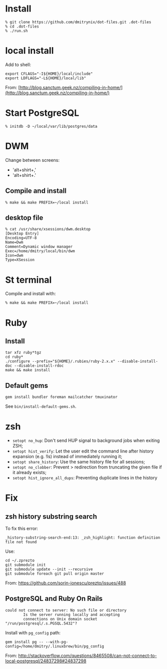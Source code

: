 # Install

    % git clone https://github.com/dmitrynix/dot-files.git .dot-files
    % cd .dot-files
    % ./run.sh

# local install

Add to shell:

    export CFLAGS="-I${HOME}/local/include"
    export LDFLAGS="-L${HOME}/local/lib"

From: [http://blog.sanctum.geek.nz/compiling-in-home/](http://blog.sanctum.geek.nz/compiling-in-home/)

# Start PostgreSQL

    % initdb -D ~/local/var/lib/postgres/data

# DWM

Change between screens:

* 'alt+shirt+,'
* 'alt+shirt+.'

## Compile and install

    % make && make PREFIX=~/local install

## desktop file

    % cat /usr/share/xsessions/dwm.desktop
    [Desktop Entry]
    Encoding=UTF-8
    Name=Dwm
    Comment=Dynamic window manager
    Exec=/home/dmitry/local/bin/dwm
    Icon=dwm
    Type=XSession

# St terminal

Compile and install with:

    % make && make PREFIX=~/local install

# Ruby

## Install

    tar xfz ruby*tgz
    cd ruby*
    ./configure --prefix="${HOME}/.rubies/ruby-2.x.x" --disable-install-doc --disable-install-rdoc
    make && make install

## Default gems

    gem install bundler foreman mailcatcher tmuxinator

See `bin/install-default-gems.sh`.

# zsh

* `setopt no_hup`: Don't send HUP signal to background jobs when exiting ZSH;
* `setopt hist_verify`: Let the user edit the command line after history
expansion (e.g. !ls) instead of immediately running it;
* `setopt share_history`: Use the same history file for all sessions;
* `setopt no_clobber`: Prevent > redirection from truncating the given file if
it already exists;
* `setopt hist_ignore_all_dups`: Preventing duplicate lines in the history

# Fix

## zsh history substring search

To fix this error:

    _history-substring-search-end:13: _zsh_highlight: function definition file not found

Use:

    cd ~/.zprezto
    git submodule init
    git submodule update --init --recursive
    git submodule foreach git pull origin master

From: https://github.com/sorin-ionescu/prezto/issues/488

## PostgreSQL and Ruby On Rails

    could not connect to server: No such file or directory
            Is the server running locally and accepting
            connections on Unix domain socket "/run/postgresql/.s.PGSQL.5432"?

Install with `pg_config` path:

    gem install pg -- --with-pg-config=/home/dmitry/.linuxbrew/bin/pg_config

From: http://stackoverflow.com/questions/8465508/can-not-connect-to-local-postgresql/24837298#24837298

